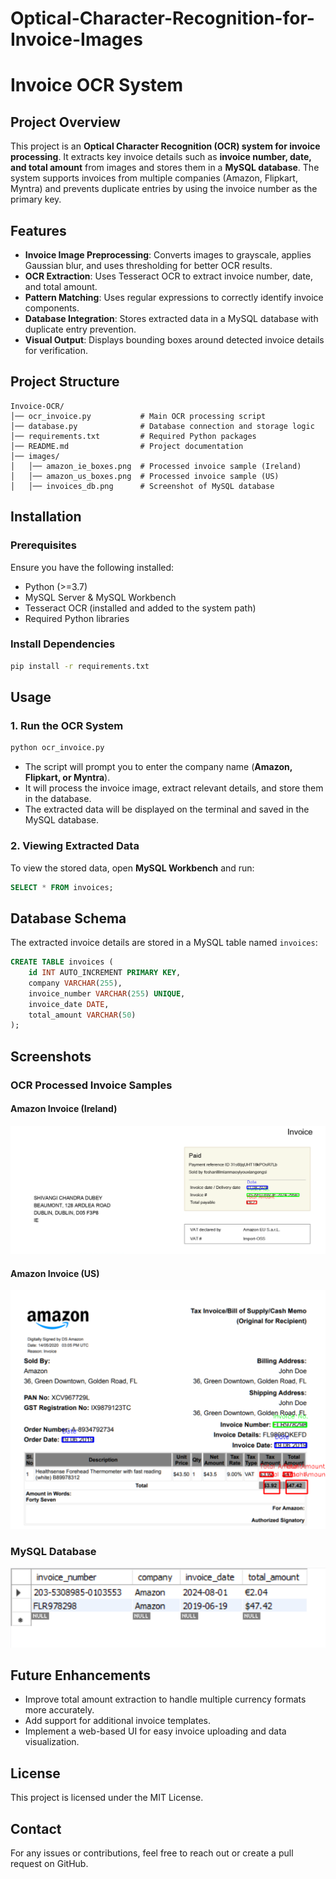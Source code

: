 # Optical-Character-Recognition-for-Invoice-Images

# Invoice OCR System

## Project Overview
This project is an **Optical Character Recognition (OCR) system for invoice processing**. It extracts key invoice details such as **invoice number, date, and total amount** from images and stores them in a **MySQL database**. The system supports invoices from multiple companies (Amazon, Flipkart, Myntra) and prevents duplicate entries by using the invoice number as the primary key.

## Features
- **Invoice Image Preprocessing**: Converts images to grayscale, applies Gaussian blur, and uses thresholding for better OCR results.
- **OCR Extraction**: Uses Tesseract OCR to extract invoice number, date, and total amount.
- **Pattern Matching**: Uses regular expressions to correctly identify invoice components.
- **Database Integration**: Stores extracted data in a MySQL database with duplicate entry prevention.
- **Visual Output**: Displays bounding boxes around detected invoice details for verification.

## Project Structure
```
Invoice-OCR/
│── ocr_invoice.py           # Main OCR processing script
│── database.py              # Database connection and storage logic
│── requirements.txt         # Required Python packages
│── README.md                # Project documentation
│── images/
│   │── amazon_ie_boxes.png  # Processed invoice sample (Ireland)
│   │── amazon_us_boxes.png  # Processed invoice sample (US)
│   │── invoices_db.png      # Screenshot of MySQL database
```

## Installation
### Prerequisites
Ensure you have the following installed:
- Python (>=3.7)
- MySQL Server & MySQL Workbench
- Tesseract OCR (installed and added to the system path)
- Required Python libraries

### Install Dependencies
```sh
pip install -r requirements.txt
```

## Usage
### 1. Run the OCR System
```sh
python ocr_invoice.py
```
- The script will prompt you to enter the company name (**Amazon, Flipkart, or Myntra**).
- It will process the invoice image, extract relevant details, and store them in the database.
- The extracted data will be displayed on the terminal and saved in the MySQL database.

### 2. Viewing Extracted Data
To view the stored data, open **MySQL Workbench** and run:
```sql
SELECT * FROM invoices;
```

## Database Schema
The extracted invoice details are stored in a MySQL table named `invoices`:
```sql
CREATE TABLE invoices (
    id INT AUTO_INCREMENT PRIMARY KEY,
    company VARCHAR(255),
    invoice_number VARCHAR(255) UNIQUE,
    invoice_date DATE,
    total_amount VARCHAR(50)
);
```

## Screenshots
### OCR Processed Invoice Samples
#### Amazon Invoice (Ireland)
![Amazon IE Invoice](amazon_ie_boxes.png)

#### Amazon Invoice (US)
![Amazon US Invoice](amazon_us_boxes.png)

### MySQL Database
![Invoices Database](invoices_db.png)

## Future Enhancements
- Improve total amount extraction to handle multiple currency formats more accurately.
- Add support for additional invoice templates.
- Implement a web-based UI for easy invoice uploading and data visualization.

## License
This project is licensed under the MIT License.

## Contact
For any issues or contributions, feel free to reach out or create a pull request on GitHub.
